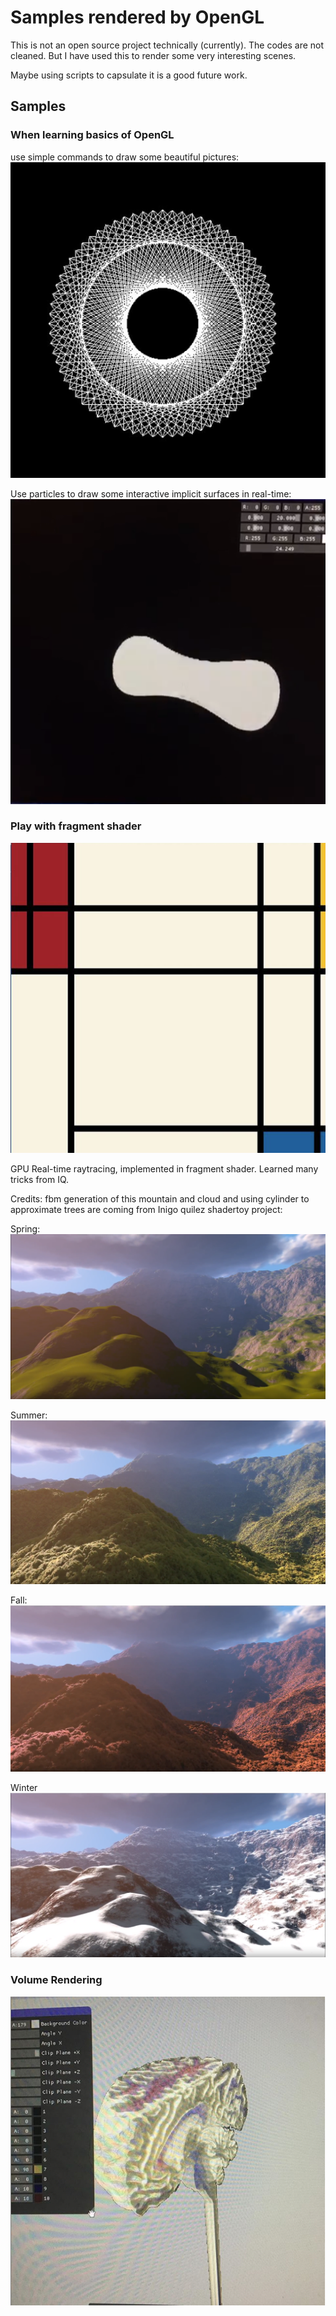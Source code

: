 # Samples rendered by OpenGL
This is not an open source project technically (currently). The codes are not cleaned. But I have used this to render some very interesting scenes. 

Maybe using scripts to capsulate it is a good future work.

## Samples
### When learning basics of OpenGL
use simple commands to draw some beautiful pictures:
![alt text](https://github.com/ShengCN/Opengl/blob/Develop/Demos/Circles.png)

Use particles to draw some interactive implicit surfaces in real-time:
![alt text](https://github.com/ShengCN/Opengl/blob/Develop/Demos/Implicit%20Surface.png)

### Play with fragment shader
![alt text](https://github.com/ShengCN/Opengl/blob/Develop/Demos/PIET%20MONDRIAN.png)

GPU Real-time raytracing, implemented in fragment shader. Learned many tricks from IQ. 

Credits: fbm generation of this mountain and cloud and using cylinder to approximate trees are coming from Inigo quilez shadertoy project:

Spring: 
![alt text](https://github.com/ShengCN/Opengl/blob/Develop/Demos/spring.png)

Summer: 
![alt text](https://github.com/ShengCN/Opengl/blob/Develop/Demos/Summer.png)

Fall:
![alt text](https://github.com/ShengCN/Opengl/blob/Develop/Demos/Fall.png)

Winter
![alt text](https://github.com/ShengCN/Opengl/blob/Develop/Demos/Winter.png)

### Volume Rendering
![alt text](https://github.com/ShengCN/Opengl/blob/Develop/Demos/VolumeRendering.png)
